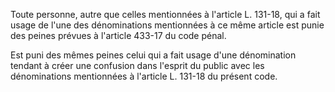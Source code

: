 Toute personne, autre que celles mentionnées à l'article L. 131-18, qui a fait usage de l'une des dénominations mentionnées à ce même article est punie des peines prévues à l'article 433-17 du code pénal.

Est puni des mêmes peines celui qui a fait usage d'une dénomination tendant à créer une confusion dans l'esprit du public avec les dénominations mentionnées à l'article L. 131-18 du présent code.
